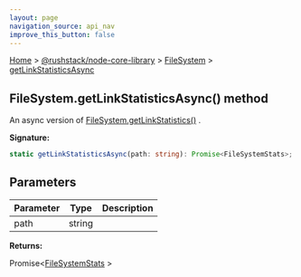 ```yaml
---
layout: page
navigation_source: api_nav
improve_this_button: false
---
```



[Home](./index.md) &gt; [@rushstack/node-core-library](./node-core-library.md) &gt; [FileSystem](./node-core-library.filesystem.md) &gt; [getLinkStatisticsAsync](./node-core-library.filesystem.getlinkstatisticsasync.md)

## FileSystem.getLinkStatisticsAsync() method

An async version of [FileSystem.getLinkStatistics()](./node-core-library.filesystem.getlinkstatistics.md) .

<b>Signature:</b>

```typescript
static getLinkStatisticsAsync(path: string): Promise<FileSystemStats>;
```

## Parameters

|  Parameter | Type | Description |
|  --- | --- | --- |
|  path | string |  |

<b>Returns:</b>

Promise&lt;[FileSystemStats](./node-core-library.filesystemstats.md) &gt;

